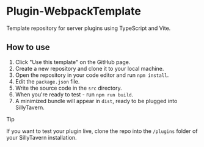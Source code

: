 # Plugin-WebpackTemplate

Template repository for server plugins using TypeScript and Vite.

## How to use

1. Click "Use this template" on the GitHub page.
2. Create a new repository and clone it to your local machine.
3. Open the repository in your code editor and run `npm install`.
4. Edit the `package.json` file.
5. Write the source code in the `src` directory.
6. When you're ready to test - run `npm run build`.
7. A minimized bundle will appear in `dist`, ready to be plugged into SillyTavern.

> [!TIP]
> If you want to test your plugin live, clone the repo into the `/plugins` folder of your SillyTavern installation.
